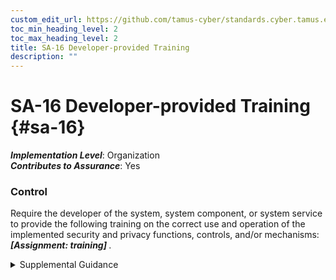```yaml
---
custom_edit_url: https://github.com/tamus-cyber/standards.cyber.tamus.edu/tree/main/static/content/tamus.edu/TAMUS_profile.xml
toc_min_heading_level: 2
toc_max_heading_level: 2
title: SA-16 Developer-provided Training
description: ""
---
```


# SA-16 Developer-provided Training {#sa-16}

_**Implementation Level**_: Organization\
_**Contributes to Assurance**_: Yes

### Control

Require the developer of the system, system component, or system service to provide the following training on the correct use and operation of the implemented security and privacy functions, controls, and/or mechanisms: <strong> <em>[Assignment: training]</em> </strong>.

<details>
  <summary>Supplemental Guidance</summary>

Developer-provided training applies to external and internal (in-house) developers. Training personnel is essential to ensuring the effectiveness of the controls implemented within organizational systems. Types of training include web-based and computer-based training, classroom-style training, and hands-on training (including micro-training). Organizations can also request training materials from developers to conduct in-house training or offer self-training to organizational personnel. Organizations determine the type of training necessary and may require different types of training for different security and privacy functions, controls, and mechanisms.

</details>

